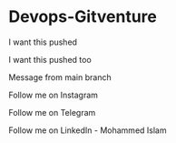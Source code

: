 # Devops-Gitventure

I want this pushed 

I want this pushed too

Message from main branch

Follow me on Instagram 

Follow me on Telegram

Follow me on LinkedIn - Mohammed Islam